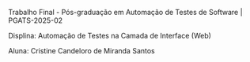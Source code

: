 Trabalho Final - Pós-graduação em Automação de Testes de Software | PGATS-2025-02

Displina:  Automação de Testes na Camada de Interface (Web)

Aluna: Cristine Candeloro de Miranda Santos
